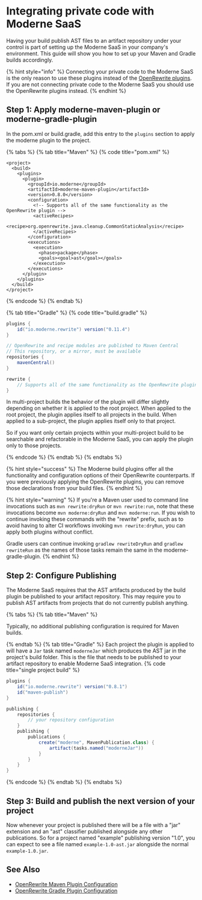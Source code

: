 # Integrating private code with Moderne SaaS

Having your build publish AST files to an artifact repository under your control is part of setting up the Moderne SaaS in your company's environment. This guide will show you how to set up your Maven and Gradle builds accordingly.

{% hint style="info" %}
Connecting your private code to the Moderne SaaS is the only reason to use these plugins instead of the [OpenRewrite plugins](https://docs.openrewrite.org/getting-started/getting-started). If you are not connecting private code to the Moderne SaaS you should use the OpenRewrite plugins instead.
{% endhint %}

## Step 1: Apply moderne-maven-plugin or moderne-gradle-plugin

In the pom.xml or build.gradle, add this entry to the `plugins` section to apply the moderne plugin to the project.

{% tabs %}
{% tab title="Maven" %}
{% code title="pom.xml" %}
```markup
<project>
  <build>
    <plugins>
      <plugin>
        <groupId>io.moderne</groupId>
        <artifactId>moderne-maven-plugin</artifactId>
        <version>0.8.0</version>
        <configuration>
          <!-- Supports all of the same functionality as the OpenRewrite plugin -->
          <activeRecipes>
            <recipe>org.openrewrite.java.cleanup.CommonStaticAnalysis</recipe>
          </activeRecipes>
        </configuration>
        <executions>
          <execution>
            <phase>package</phase>
            <goals><goal>ast</goal></goals>
          </execution>
        </executions>
      </plugin>
    </plugins>
  </build>
</project>
```
{% endcode %}
{% endtab %}

{% tab title="Gradle" %}
{% code title="build.gradle" %}
```groovy
plugins {
    id("io.moderne.rewrite") version("0.11.4")
}

// OpenRewrite and recipe modules are published to Maven Central
// This repository, or a mirror, must be available
repositories {
    mavenCentral()
}

rewrite {
    // Supports all of the same functionality as the OpenRewrite plugin
}
```
In multi-project builds the behavior of the plugin will differ slightly depending on whether it is applied to the root project.
When applied to the root project, the plugin applies itself to all projects in the build.
When applied to a sub-project, the plugin applies itself only to that project.

So if you want only certain projects within your multi-project build to be searchable and refactorable in the Moderne SaaS, you can apply the plugin only to those projects.

{% endcode %}
{% endtab %}
{% endtabs %}

{% hint style="success" %}
The Moderne build plugins offer all the functionality and configuration options of their OpenRewrite counterparts. If you were previously applying the OpenRewrite plugins, you can remove those declarations from your build files.
{% endhint %}

{% hint style="warning" %}
If you're a Maven user used to command line invocations such as `mvn rewrite:dryRun` or `mvn rewrite:run`, note that these invocations become `mvn moderne:dryRun` and `mvn moderne:run`. If you wish to continue invoking these commands with the "rewrite" prefix, such as to avoid having to alter CI workflows invoking `mvn rewrite:dryRun`, you can apply both plugins without conflict.

Gradle users can continue invoking `gradlew rewriteDryRun` and `gradlew rewriteRun` as the names of those tasks remain the same in the moderne-gradle-plugin.
{% endhint %}

## Step 2: Configure Publishing

The Moderne SaaS requires that the AST artifacts produced by the build plugin be published to your artifact repository.
This may require you to publish AST artifacts from projects that do not currently publish anything.

{% tabs %}
{% tab title="Maven" %}

Typically, no additional publishing configuration is required for Maven builds.

{% endtab %}
{% tab title="Gradle" %}
Each project the plugin is applied to will have a `Jar` task named `moderneJar` which produces the AST jar in the project's build folder.
This is the file that needs to be published to your artifact repository to enable Moderne SaaS integration.
{% code title="single project build" %}
```groovy
plugins {
    id("io.moderne.rewrite") version("0.8.1")
    id("maven-publish")
}

publishing {
    repositories {
        // your repository configuration
    }
    publishing {
        publications {
            create("moderne", MavenPublication.class) {
                artifact(tasks.named("moderneJar"))
            }
        }
    }
}
```
{% endcode %}
{% endtab %}
{% endtabs %}


## Step 3: Build and publish the next version of your project

Now whenever your project is published there will be a file with a "jar" extension and an "ast" classifier published alongside any other publications. So for a project named "example" publishing version "1.0", you can expect to see a file named `example-1.0-ast.jar` alongside the normal `example-1.0.jar`.

## See Also

* [OpenRewrite Maven Plugin Configuration](https://docs.openrewrite.org/reference/maven-plugin-configuration)
* [OpenRewrite Gradle Plugin Configuration](https://docs.openrewrite.org/reference/gradle-plugin-configuration)
